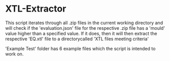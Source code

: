 #   XTL-Extractor

This script iterates through all .zip files in the current working directory and will check if the 'evaluation.json' file for the respective .zip file has a 'mould' value higher than a specified value. If it does, then it will then extract the respective 'EQ.xtl' file to a directorycalled 'XTL files meeting criteria'

'Example Test' folder has 6 example files which the script is intended to work on.
